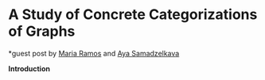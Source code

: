 # A Study of Concrete Categorizations of Graphs
*guest post by [Maria Ramos]() and [Aya Samadzelkava]()

**Introduction**
